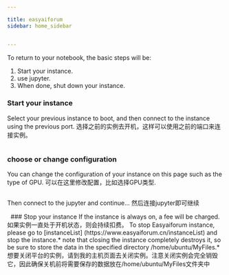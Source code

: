 ```yaml
---

title: easyaiforum
sidebar: home_sidebar


---
```


To return to your notebook, the basic steps will be:

1. Start your instance.
2. use jupyter.
3. When done, shut down your instance.

### Start your instance

Select your previous instance to boot, and then connect to the instance using the previous port.
选择之前的实例去开机，这样可以使用之前的端口来连接实例。

<img alt="" src="/images/easyaiforum/restart.png" class="screenshot">

### choose or change configuration

You can change the configuration of your instance on this page such as the type of GPU.
可以在这里修改配置，比如选择GPU类型.

<img alt="" src="/images/easyaiforum/start.png" class="screenshot">

Then connect to the jupyter and continue...
然后连接jupyter即可继续

<img alt="" src="/images/easyaiforum/jupyter_open.jpg" class="screenshot">


<img alt="" src="/images/easyaiforum/start_my_fastai.png" class="screenshot">
### Stop your instance
If the instance is always on, a fee will be charged.
如果实例一直处于开机状态，则会持续扣费。
To stop Easyaiforum instance, please go to [instanceList] (https://www.easyaiforum.cn/instanceList) and stop the instance.* note that closing the instance completely destroys it, so be sure to store the data in the specified directory /home/ubuntu/MyFiles.*
想要关闭平台的实例，请到我的主机页面去关闭实例。注意关闭实例会完全销毁它，因此确保关机前将需要保存的数据放在/home/ubuntu/MyFiles文件夹中

<img alt="" src="/images/easyaiforum/stop_instance.png" class="screenshot">
